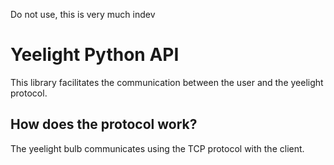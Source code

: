 Do not use, this is very much indev


# Yeelight Python API

This library facilitates the communication between the user and the yeelight protocol.

## How does the protocol work?

The yeelight bulb communicates using the TCP protocol with the client.
